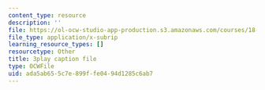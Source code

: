 ```yaml
---
content_type: resource
description: ''
file: https://ol-ocw-studio-app-production.s3.amazonaws.com/courses/18-06sc-linear-algebra-fall-2011/ada5ab655c7e899ffe0494d1285c6ab7_srxexLishgY.srt
file_type: application/x-subrip
learning_resource_types: []
resourcetype: Other
title: 3play caption file
type: OCWFile
uid: ada5ab65-5c7e-899f-fe04-94d1285c6ab7
---
```

